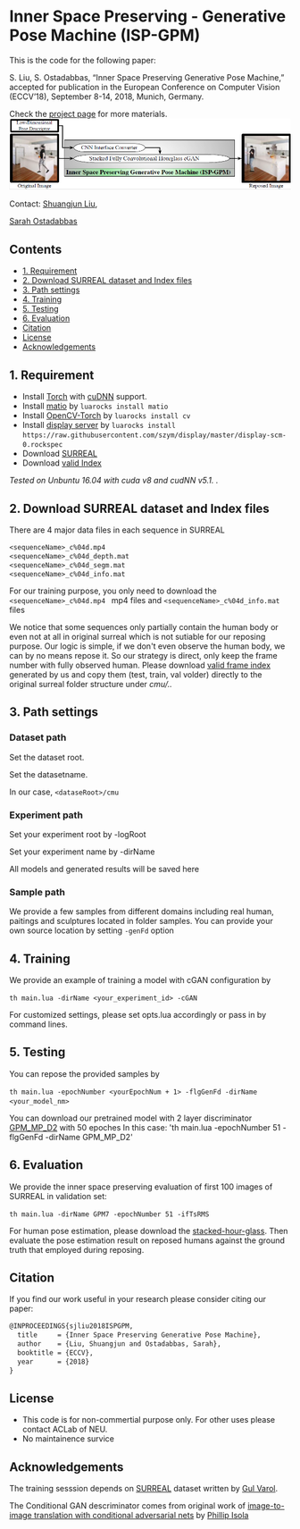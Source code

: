 # Inner Space Preserving - Generative Pose Machine (ISP-GPM)

This is the code for the following paper:

S. Liu, S. Ostadabbas, “Inner Space Preserving Generative Pose Machine,” accepted for publication in the European Conference on Computer Vision (ECCV’18), September 8-14, 2018, Munich, Germany.

Check the [project page](http://www.northeastern.edu/ostadabbas/2018/07/23/inner-space-preserving-generative-pose-machine/) for more materials.  
![GPM frame](images/GPMframe.PNG)



Contact: 
[Shuangjun Liu](shuliu@ece.neu.edu),

[Sarah Ostadabbas](ostadabbas@ece.neu.edu)


## Contents   
* [1. Requirement](#1-requirement)
* [2. Download SURREAL dataset and Index files](#2-download-surreal-dataset-and-index-files)
* [3. Path settings](#3-path-settings)
* [4. Training](#4-training)
* [5. Testing](#5-testing)
* [6. Evaluation](#6-evaluation)
* [Citation](#citation)
* [License](#license)
* [Acknowledgements](#acknowledgements)


## 1. Requirement 
* Install [Torch](https://github.com/torch/distro) with [cuDNN](https://developer.nvidia.com/cudnn) support.
* Install [matio](https://github.com/soumith/matio-ffi.torch) by `luarocks install matio`
* Install [OpenCV-Torch](https://github.com/VisionLabs/torch-opencv) by `luarocks install cv`
* Install [display server](https://github.com/szym/display) by `luarocks install https://raw.githubusercontent.com/szym/display/master/display-scm-0.rockspec`
* Download [SURREAL](https://github.com/gulvarol/surreal#1-download-surreal-dataset)
* Download [valid Index](http://www.coe.neu.edu/Research/AClab/GPM/cmu.zip)

*Tested on Unbuntu 16.04  with cuda v8 and cudNN v5.1. .*

## 2. Download SURREAL dataset and Index files 
There are 4 major data files in each sequence in SURREAL
```
<sequenceName>_c%04d.mp4 
<sequenceName>_c%04d_depth.mat
<sequenceName>_c%04d_segm.mat
<sequenceName>_c%04d_info.mat 
```

For our training purpose, you only need to download the `<sequenceName>_c%04d.mp4 ` mp4 files and 
`<sequenceName>_c%04d_info.mat ` files

We notice that some sequences only partially contain the human body or even not at all in original surreal which is not sutiable for our reposing purpose. 
Our logic is simple, if we don't even observe the human body, we can by no means repose it. So our strategy is direct, only keep the frame number with fully observed human. 
Please download [valid frame index](http://www.coe.neu.edu/Research/AClab/GPM/cmu.zip) generated by us and copy them (test, train, val volder) directly to the original surreal folder structure under 
*cmu/..*

## 3. Path settings
### Dataset path
Set the dataset root. 

Set the datasetname. 

In our case, `<dataseRoot>/cmu`

### Experiment path 
Set your experiment root by -logRoot

Set your experiment name by -dirName 

All models and generated results will be saved here 

### Sample path 
We provide a few samples from different domains including real human, paitings and sculptures located in folder samples. 
You can provide your own source location by setting `-genFd` option 

## 4. Training  
We provide an example of training a model with cGAN configuration by 

`th main.lua -dirName <your_experiment_id> -cGAN`

For customized settings, please set opts.lua accordingly or pass in by command lines. 

## 5. Testing 
You can repose the provided samples by 

`th main.lua -epochNumber <yourEpochNum + 1> -flgGenFd -dirName <your_model_nm>`

You can download our pretrained model with 2 layer discriminator [GPM_MP_D2](http://www.coe.neu.edu/Research/AClab/GPM/GPM_MP_D2.zip) with 50 epoches 
In this case: 
'th main.lua -epochNumber 51 -flgGenFd -dirName GPM_MP_D2'

## 6. Evaluation 
We provide the inner space preserving evaluation of first 100 images of SURREAL in validation set: 

`th main.lua -dirName GPM7 -epochNumber 51 -ifTsRMS`

For human pose estimation, please download the [stacked-hour-glass](https://github.com/umich-vl/pose-hg-train). Then evaluate the pose estimation result on reposed humans against the ground truth that employed during reposing. 

## Citation 
If you find our work useful in your research please consider citing our paper:
```
@INPROCEEDINGS{sjliu2018ISPGPM,
  title     = {Inner Space Preserving Generative Pose Machine},  
  author    = {Liu, Shuangjun and Ostadabbas, Sarah},  
  booktitle = {ECCV},  
  year      = {2018}  
}
```


## License 
* This code is for non-commertial purpose only. For other uses please contact ACLab of NEU. 
* No maintainence survice 

## Acknowledgements
The training sesssion depends on [SURREAL](https://github.com/gulvarol/surreal) dataset written by [Gul Varol](https://github.com/gulvarol). 

The Conditional GAN descriminator comes from original work of [image-to-image translation with conditional adversarial nets](https://phillipi.github.io/pix2pix/) by [Phillip Isola](https://github.com/phillipi)



